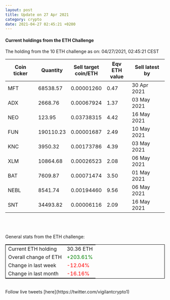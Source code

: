 ```yaml
---
layout: post
title: Update on 27 Apr 2021
category: crypto
date: 2021-04-27 02:45:21 +0200
---
```

<!-- Global site tag (gtag.js) - Google Analytics -->
<script async src="https://www.googletagmanager.com/gtag/js?id=UA-103831149-5"></script>
<script>
  window.dataLayer = window.dataLayer || [];
  function gtag(){dataLayer.push(arguments);}
  gtag('js', new Date());

  gtag('config', 'UA-103831149-5');
</script>


#### Current holdings from the ETH Challenge

The holding from the 10 ETH challenge as on: 04/27/2021, 02:45:21 CEST

|Coin ticker|Quantity|Sell target<br>coin/ETH|Eqv ETH<br>value|Sell latest by|
|-----------|--------|-----------|-----------|--------------|
MFT|68538.57|  0.00001260|0.47|30 Apr 2021|
ADX|2668.76|  0.00067924|1.37|03 May 2021|
NEO|123.95|  0.03738315|4.42|16 May 2021|
FUN|190110.23|  0.00001687|2.49|10 May 2021|
KNC|3950.32|  0.00173786|4.39|03 May 2021|
XLM|10864.68|  0.00026523|2.08|06 May 2021|
BAT|7609.87|  0.00071474|3.50|01 May 2021|
NEBL|8541.74|  0.00194460|9.56|06 May 2021|
SNT|34493.82|  0.00006116|2.09|16 May 2021|

<br>
<br>
<br>
General stats from the ETH challenge:

<table style="border:1px solid black;margin-left:auto;margin-right:auto;">
	<tbody>
	<tr>
		<td>Current ETH holding</td>
		<td>     30.36 ETH</td>
	</tr>
	<tr>
		<td>Overall change of ETH</td>
		<td><font color="green">+203.61%</font></td>
	</tr>
	<tr>
		<td>Change in last week</td>
		<td><font color="red">-12.04%</font></td>
	</tr>
	<tr>
		<td>Change in last month</td>
		<td><font color="red">-16.16%</font></td>
	</tr>
	</tbody>
</table>

<br>
Follow live tweets [here](https://twitter.com/vigilantcrypto1)
<br>
<br>